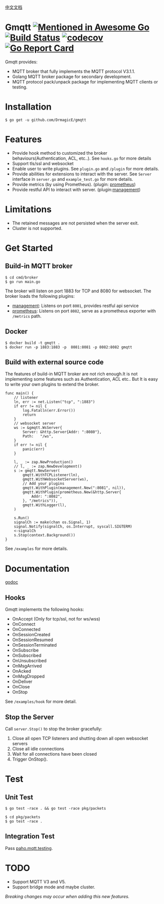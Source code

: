 [中文文档](https://github.com/DrmagicE/gmqtt/blob/master/README_ZH.md)
# Gmqtt [![Mentioned in Awesome Go](https://awesome.re/mentioned-badge.svg)](https://github.com/avelino/awesome-go) [![Build Status](https://travis-ci.org/DrmagicE/gmqtt.svg?branch=master)](https://travis-ci.org/DrmagicE/gmqtt) [![codecov](https://codecov.io/gh/DrmagicE/gmqtt/branch/master/graph/badge.svg)](https://codecov.io/gh/DrmagicE/gmqtt) [![Go Report Card](https://goreportcard.com/badge/github.com/DrmagicE/gmqtt)](https://goreportcard.com/report/github.com/DrmagicE/gmqtt)

Gmqtt provides:
*  MQTT broker that fully implements the MQTT protocol V3.1.1.
*  Golang MQTT broker package for secondary development.
*  MQTT protocol pack/unpack package for implementing MQTT clients or testing.

# Installation
```$ go get -u github.com/DrmagicE/gmqtt```

# Features
* Provide hook method to customized the broker behaviours(Authentication, ACL, etc..). See `hooks.go` for more details
* Support tls/ssl and websocket
* Enable user to write plugins. See `plugin.go` and `/plugin` for more details.
* Provide abilities for extensions to interact with the server. See `Server` interface in `server.go`  and `example_test.go` for more details.
* Provide metrics (by using Prometheus). (plugin: [prometheus](https://github.com/DrmagicE/gmqtt/blob/master/plugin/prometheus/README.md))
* Provide restful API to interact with server. (plugin:[management](https://github.com/DrmagicE/gmqtt/blob/master/plugin/prometheus/README.md))

# Limitations
* The retained messages are not persisted when the server exit.
* Cluster is not supported.


# Get Started
## Build-in MQTT broker
```
$ cd cmd/broker
$ go run main.go
```
The broker will listen on port 1883 for TCP and 8080 for websocket.
The broker loads the following plugins:
 * [management](https://github.com/DrmagicE/gmqtt/blob/master/plugin/management/README.md): Listens on port `8001`, provides restful api service
 * [prometheus](https://github.com/DrmagicE/gmqtt/blob/master/plugin/prometheus/README.md): Listens on port `8082`, serve as a prometheus exporter with `/metrics` path.


## Docker
```
$ docker build -t gmqtt .
$ docker run -p 1883:1883 -p  8081:8081 -p 8082:8082 gmqtt
```
## Build with external source code
The features of build-in MQTT broker are not rich enough.It is not implementing some features such as Authentication, ACL etc..
But It is easy to write your own plugins to extend the broker.
```
func main() {
	// listener
	ln, err := net.Listen("tcp", ":1883")
	if err != nil {
		log.Fatalln(err.Error())
		return
	}
	// websocket server
	ws := &gmqtt.WsServer{
		Server: &http.Server{Addr: ":8080"},
		Path:   "/ws",
	}
	if err != nil {
		panic(err)
	}

	l, _ := zap.NewProduction()
	// l, _ := zap.NewDevelopment()
	s := gmqtt.NewServer(
		gmqtt.WithTCPListener(ln),
		gmqtt.WithWebsocketServer(ws),
		// Add your plugins
		gmqtt.WithPlugin(management.New(":8081", nil)),
		gmqtt.WithPlugin(prometheus.New(&http.Server{
			Addr: ":8082",
		}, "/metrics")),
		gmqtt.WithLogger(l),
	)

	s.Run()
	signalCh := make(chan os.Signal, 1)
	signal.Notify(signalCh, os.Interrupt, syscall.SIGTERM)
	<-signalCh
	s.Stop(context.Background())
}
```
See `/examples` for more details.

# Documentation
[godoc](https://www.godoc.org/github.com/DrmagicE/gmqtt)
## Hooks
Gmqtt implements the following hooks:
* OnAccept  (Only for tcp/ssl, not for ws/wss)
* OnConnect 
* OnConnected
* OnSessionCreated
* OnSessionResumed
* OnSessionTerminated
* OnSubscribe
* OnSubscribed
* OnUnsubscribed
* OnMsgArrived
* OnAcked
* OnMsgDropped
* OnDeliver
* OnClose
* OnStop

See `/examples/hook` for more detail.



## Stop the Server
Call `server.Stop()` to stop the broker gracefully:
1. Close all open TCP listeners and shutting down all open websocket servers
2. Close all idle connections
3. Wait for all connections have been closed
4. Trigger OnStop().

# Test
## Unit Test
```
$ go test -race . && go test -race pkg/packets
```
```
$ cd pkg/packets
$ go test -race .
```
## Integration Test
Pass [paho.mqtt.testing](https://github.com/eclipse/paho.mqtt.testing).


# TODO
* Support MQTT V3 and V5.
* Support bridge mode and maybe cluster.

*Breaking changes may occur when adding this new features.*
